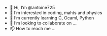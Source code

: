 - 👋 Hi, I’m @antoine725
- 👀 I’m interested in coding, mahts and physics
- 🌱 I’m currently learning C, Ocaml, Python
- 💞️ I’m looking to collaborate on ...
- 📫 How to reach me ...

<!---
antoine725/antoine725 is a ✨ special ✨ repository because its `README.md` (this file) appears on your GitHub profile.
You can click the Preview link to take a look at your changes.
--->
